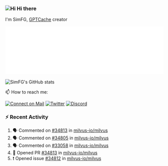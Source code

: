### <img src='https://qpluspicture.oss-cn-beijing.aliyuncs.com/6LjjQA/Hi.gif' alt='Hi' width="24"/> Hi there

I'm SimFG, [GPTCache](https://github.com/zilliztech/GPTCache) creator

![Metrics 👋](/metrics.plugin.followup.user.svg)

![SimFG's GitHub stats](https://github-readme-stats.vercel.app/api?username=SimFG&show_icons=true&theme=radical&count_private=true)

📫 How to reach me:

[![Connect on Mail](https://img.shields.io/badge/Ask%20me-anything-1abc9c.svg)](mailto:1142838399@qq.com)
[![Twitter](https://img.shields.io/twitter/follow/FogSim?style=social)](https://twitter.com/FogSim)
[![Discord](https://img.shields.io/discord/1092648432495251507?label=Discord&logo=discord)](https://discord.gg/Q8C6WEjSWV)

### :zap: Recent Activity

<!--START_SECTION:activity-->
1. 🗣 Commented on [#34813](https://github.com/milvus-io/milvus/issues/34813) in [milvus-io/milvus](https://github.com/milvus-io/milvus)
2. 🗣 Commented on [#34805](https://github.com/milvus-io/milvus/issues/34805) in [milvus-io/milvus](https://github.com/milvus-io/milvus)
3. 🗣 Commented on [#33058](https://github.com/milvus-io/milvus/issues/33058) in [milvus-io/milvus](https://github.com/milvus-io/milvus)
4. 💪 Opened PR [#34813](https://github.com/milvus-io/milvus/pull/34813) in [milvus-io/milvus](https://github.com/milvus-io/milvus)
5. ❗️ Opened issue [#34812](https://github.com/milvus-io/milvus/issues/34812) in [milvus-io/milvus](https://github.com/milvus-io/milvus)
<!--END_SECTION:activity-->


